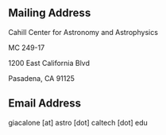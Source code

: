 Mailing Address
---------------
Cahill Center for Astronomy and Astrophysics

MC 249-17

1200 East California Blvd

Pasadena, CA 91125


Email Address
-------------
giacalone [at] astro [dot] caltech [dot] edu
